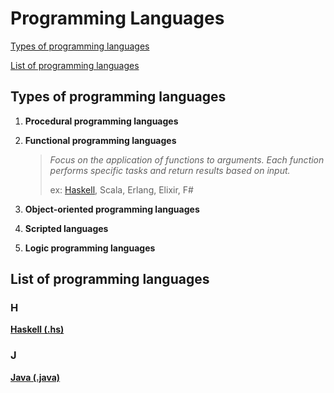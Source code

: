 # Programming Languages 
[Types of programming languages](#types-of-programming-languages)

[List of programming languages](#list-of-programming-languages)

## Types of programming languages
1. **Procedural programming languages**

2. **Functional programming languages**
    
    > _Focus on the application of functions to arguments. Each function performs specific tasks and return results based on input._ 
    >
    > ex: [Haskell](/Programming%20languages%20and%20logic/Haskell), Scala, Erlang, Elixir, F#

3. **Object-oriented programming languages**

4. **Scripted languages**

5. **Logic programming languages**


## List of programming languages
### H
[**Haskell (.hs)**](/Programming%20languages%20and%20logic/Haskell)

### J
[**Java (.java)**](/Programming%20languages%20and%20logic/Java)


